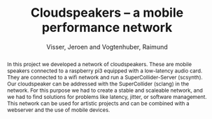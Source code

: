 --- 
title: "Cloudspeakers – a mobile performance network" 
abstract: "In this project we developed a network of cloudspeakers. These are mobile speakers connected to a raspberry pi3 equipped with a low-latency audio card. They are connected to a wifi network and run a SuperCollider-Server (scsynth). Our cloudspeaker can be addressed with the SuperCollider (sclang) in the network. For this purpose we had to create a stable and scaleable network, and we had to find solutions for problems like latency, jitter, or software management. This network can be used for artistic projects and can be combined with a webserver and the use of mobile devices." 
address: "London" 
author: "Visser, Jeroen and Vogtenhuber, Raimund"
webAuthor: "Jeroen Visser, Raimund Vogtenhuber" 
booktitle: "Proceedings of the International Web Audio Conference" 
editor: "Thalmann, Florian and Ewert, Sebastian" 
month: "Proceedings of the International Web Audio Conference"
pages: "" 
publisher: "Queen Mary University of London" 
series: "WAC '17"
track: "Poster"  
year: "2017" 
id: "2017_EA_83" 
tags: year2017
media: none 
pdflink: /_data/papers/pdf/2017/2017_83.pdf
ISSN: 2663-5844
---